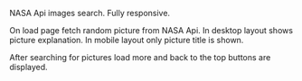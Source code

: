 NASA Api images search. 
Fully responsive.

On load page fetch random picture from NASA Api.
In desktop layout shows picture explanation. 
In mobile layout only picture title is shown.

After searching for pictures load more and back to the top buttons are displayed.
  
